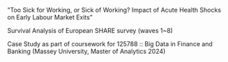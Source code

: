 "Too Sick for Working, or Sick of Working? Impact of Acute Health Shocks on Early Labour Market Exits"

Survival Analysis of European SHARE survey (waves 1~8)

Case Study as part of coursework for 125788 :: Big Data in Finance and Banking (Massey University, Master of Analytics 2024)
